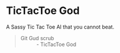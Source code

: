 # TicTacToe God
A Sassy Tic Tac Toe AI that you cannot beat.

> Git Gud scrub <br>
> &nbsp;&nbsp;&nbsp;&nbsp;&nbsp;&nbsp;&nbsp;&nbsp;&nbsp;&nbsp;&nbsp;- TicTacToe God
